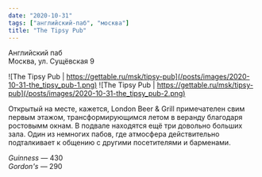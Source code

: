 ```yaml
---
date: "2020-10-31"
tags: ["английский-паб", "москва"]
title: "The Tipsy Pub"
---
```


Английский паб\
Москва, ул. Сущёвская 9

![The Tipsy Pub | https://gettable.ru/msk/tipsy-pub](/posts/images/2020-10-31-the_tipsy_pub-1.png)
![The Tipsy Pub | https://gettable.ru/msk/tipsy-pub](/posts/images/2020-10-31-the_tipsy_pub-2.png)


Открытый на месте, кажется, London Beer & Grill примечателен свим первым этажом, трансформирующимся летом в веранду благодаря ростовымм окнам. В подвале находятся ещё три довольно больших зала. Один из немногих пабов, где атмосфера действительно подталкивает к общению с другими посетителями и барменами.

<!--more-->


_Guinness_ — 430\
_Gordon's_ — 290